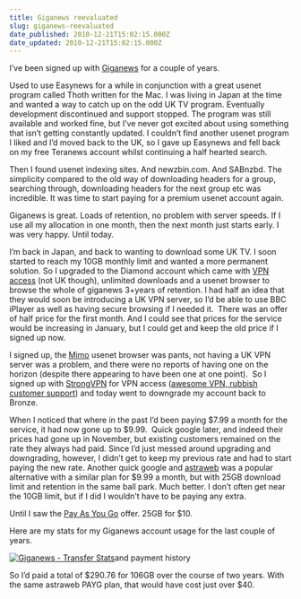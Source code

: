 ```yaml
---
title: Giganews reevaluated
slug: giganews-reevaluated
date_published: 2010-12-21T15:02:15.000Z
date_updated: 2010-12-21T15:02:15.000Z
---
```


I’ve been signed up with [Giganews](http://www.giganews.com/) for a couple of years.

Used to use Easynews for a while in conjunction with a great usenet program called Thoth written for the Mac. I was living in Japan at the time and wanted a way to catch up on the odd UK TV program. Eventually development discontinued and support stopped. The program was still available and worked fine, but I’ve never got excited about using something that isn’t getting constantly updated. I couldn’t find another usenet program I liked and I’d moved back to the UK, so I gave up Easynews and fell back on my free Teranews account whilst continuing a half hearted search.

Then I found usenet indexing sites. And newzbin.com. And SABnzbd. The simplicity compared to the old way of downloading headers for a group, searching through, downloading headers for the next group etc was incredible. It was time to start paying for a premium usenet account again.

Giganews is great. Loads of retention, no problem with server speeds. If I use all my allocation in one month, then the next month just starts early. I was very happy. Until today.

I’m back in Japan, and back to wanting to download some UK TV. I soon started to reach my 10GB monthly limit and wanted a more permanent solution. So I upgraded to the Diamond account which came with [VPN access](http://www.giganews.com/vyprvpn/) (not UK though), unlimited downloads and a usenet browser to browse the whole of giganews 3+years of retention. I had half an idea that they would soon be introducing a UK VPN server, so I’d be able to use BBC iPlayer as well as having secure browsing if I needed it.  There was an offer of half price for the first month. And I could see that prices for the service would be increasing in January, but I could get and keep the old price if I signed up now.

I signed up, the [Mimo](http://www.giganews.com/mimo/) usenet browser was pants, not having a UK VPN server was a problem, and there were no reports of having one on the horizon (despite there appearing to have been one at one point).  So I signed up with [StrongVPN](http://strongvpn.com/) for VPN access ([awesome VPN, rubbish customer support](http://strongvpn.com/forum/viewtopic.php?id=690)) and today went to downgrade my account back to Bronze.

When I noticed that where in the past I’d been paying $7.99 a month for the service, it had now gone up to $9.99.  Quick google later, and indeed their prices had gone up in November, but existing customers remained on the rate they always had paid. Since I’d just messed around upgrading and downgrading, however, I didn’t get to keep my previous rate and had to start paying the new rate. Another quick google and [astraweb](http://www.news.astraweb.com/index.html) was a popular alternative with a similar plan for $9.99 a month, but with 25GB download limit and retention in the same ball park. Much better. I don’t often get near the 10GB limit, but if I did I wouldn’t have to be paying any extra.

Until I saw the [Pay As You Go](http://www.news.astraweb.com/downloadplans.html) offer. 25GB for $10.

Here are my stats for my Giganews account usage for the last couple of years.

[![Giganews - Transfer Stats](http://www.xubik.com/wp/wp-content/uploads/2010/12/giganews-transfer-stats.png)](http://www.xubik.com/wp/wp-content/uploads/2010/12/giganews-transfer-stats.png)and payment history

So I’d paid a total of $290.76 for 106GB over the course of two years. With the same astraweb PAYG plan, that would have cost just over $40.
